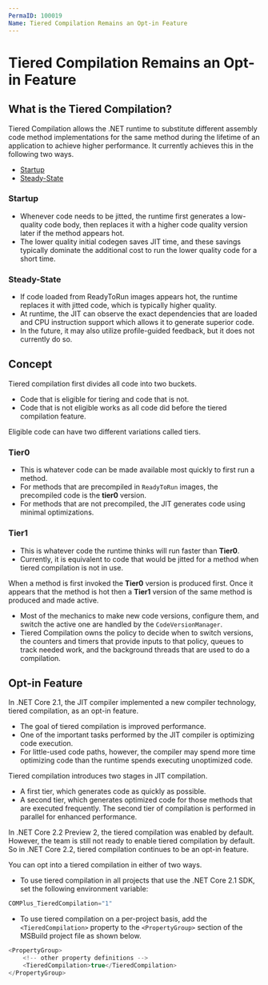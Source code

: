```yaml
---
PermaID: 100019
Name: Tiered Compilation Remains an Opt-in Feature
---
```


# Tiered Compilation Remains an Opt-in Feature

## What is the Tiered Compilation?

Tiered Compilation allows the .NET runtime to substitute different assembly code method implementations for the same method during the lifetime of an application to achieve higher performance. It currently achieves this in the following two ways.

 - [Startup](#startup)
 - [Steady-State](#steady-state)

### Startup 

 - Whenever code needs to be jitted, the runtime first generates a low-quality code body, then replaces it with a higher code quality version later if the method appears hot. 
 - The lower quality initial codegen saves JIT time, and these savings typically dominate the additional cost to run the lower quality code for a short time.

### Steady-State

 - If code loaded from ReadyToRun images appears hot, the runtime replaces it with jitted code, which is typically higher quality. 
 - At runtime, the JIT can observe the exact dependencies that are loaded and CPU instruction support which allows it to generate superior code. 
 - In the future, it may also utilize profile-guided feedback, but it does not currently do so.

## Concept

Tiered compilation first divides all code into two buckets. 

 - Code that is eligible for tiering and code that is not. 
 - Code that is not eligible works as all code did before the tiered compilation feature. 

Eligible code can have two different variations called tiers.

### Tier0 

 - This is whatever code can be made available most quickly to first run a method. 
 - For methods that are precompiled in `ReadyToRun` images, the precompiled code is the **tier0** version. 
 - For methods that are not precompiled, the JIT generates code using minimal optimizations.

### Tier1

 - This is whatever code the runtime thinks will run faster than **Tier0**. 
 - Currently, it is equivalent to code that would be jitted for a method when tiered compilation is not in use.

When a method is first invoked the **Tier0** version is produced first. Once it appears that the method is hot then a **Tier1** version of the same method is produced and made active.

 - Most of the mechanics to make new code versions, configure them, and switch the active one are handled by the `CodeVersionManager`. 
 - Tiered Compilation owns the policy to decide when to switch versions, the counters and timers that provide inputs to that policy, queues to track needed work, and the background threads that are used to do a compilation.

## Opt-in Feature

In .NET Core 2.1, the JIT compiler implemented a new compiler technology, tiered compilation, as an opt-in feature. 

 - The goal of tiered compilation is improved performance. 
 - One of the important tasks performed by the JIT compiler is optimizing code execution. 
 - For little-used code paths, however, the compiler may spend more time optimizing code than the runtime spends executing unoptimized code. 
 
Tiered compilation introduces two stages in JIT compilation.

 - A first tier, which generates code as quickly as possible.
 - A second tier, which generates optimized code for those methods that are executed frequently. The second tier of compilation is performed in parallel for enhanced performance.

In .NET Core 2.2 Preview 2, the tiered compilation was enabled by default. However, the team is still not ready to enable tiered compilation by default. So in .NET Core 2.2, tiered compilation continues to be an opt-in feature. 

You can opt into a tiered compilation in either of two ways.

 - To use tiered compilation in all projects that use the .NET Core 2.1 SDK, set the following environment variable:

```csharp
COMPlus_TieredCompilation="1"
```

 - To use tiered compilation on a per-project basis, add the `<TieredCompilation>` property to the `<PropertyGroup>` section of the MSBuild project file as shown below.

```csharp
<PropertyGroup>
    <!-- other property definitions -->
    <TieredCompilation>true</TieredCompilation>
</PropertyGroup>
```
